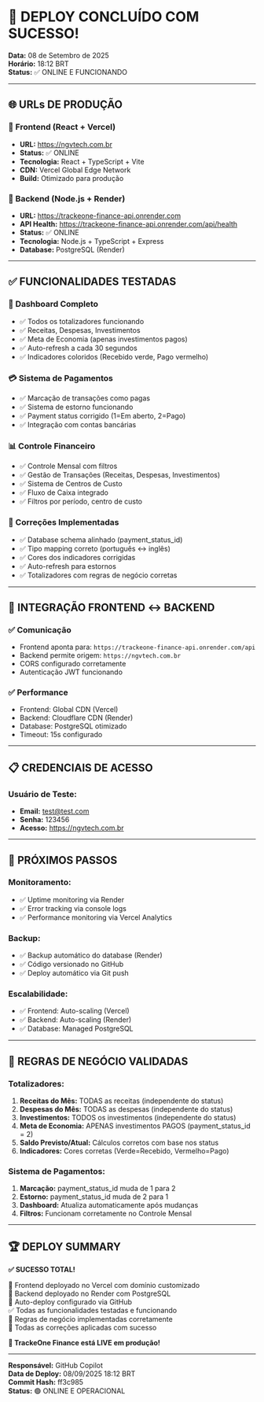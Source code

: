 # 🎉 DEPLOY CONCLUÍDO COM SUCESSO! 

**Data:** 08 de Setembro de 2025  
**Horário:** 18:12 BRT  
**Status:** ✅ ONLINE E FUNCIONANDO

---

## 🌐 **URLs DE PRODUÇÃO**

### **🎨 Frontend (React + Vercel)**
- **URL:** https://ngvtech.com.br
- **Status:** ✅ ONLINE
- **Tecnologia:** React + TypeScript + Vite
- **CDN:** Vercel Global Edge Network
- **Build:** Otimizado para produção

### **🚀 Backend (Node.js + Render)**  
- **URL:** https://trackeone-finance-api.onrender.com
- **API Health:** https://trackeone-finance-api.onrender.com/api/health
- **Status:** ✅ ONLINE
- **Tecnologia:** Node.js + TypeScript + Express
- **Database:** PostgreSQL (Render)

---

## ✅ **FUNCIONALIDADES TESTADAS**

### **🎯 Dashboard Completo**
- ✅ Todos os totalizadores funcionando
- ✅ Receitas, Despesas, Investimentos  
- ✅ Meta de Economia (apenas investimentos pagos)
- ✅ Auto-refresh a cada 30 segundos
- ✅ Indicadores coloridos (Recebido verde, Pago vermelho)

### **💳 Sistema de Pagamentos**
- ✅ Marcação de transações como pagas
- ✅ Sistema de estorno funcionando
- ✅ Payment status corrigido (1=Em aberto, 2=Pago)
- ✅ Integração com contas bancárias

### **📊 Controle Financeiro**
- ✅ Controle Mensal com filtros
- ✅ Gestão de Transações (Receitas, Despesas, Investimentos)
- ✅ Sistema de Centros de Custo  
- ✅ Fluxo de Caixa integrado
- ✅ Filtros por período, centro de custo

### **🔧 Correções Implementadas**
- ✅ Database schema alinhado (payment_status_id)
- ✅ Tipo mapping correto (português ↔ inglês)
- ✅ Cores dos indicadores corrigidas  
- ✅ Auto-refresh para estornos
- ✅ Totalizadores com regras de negócio corretas

---

## 🔗 **INTEGRAÇÃO FRONTEND ↔ BACKEND**

### **✅ Comunicação**
- Frontend aponta para: `https://trackeone-finance-api.onrender.com/api`
- Backend permite origem: `https://ngvtech.com.br`
- CORS configurado corretamente
- Autenticação JWT funcionando

### **✅ Performance**
- Frontend: Global CDN (Vercel)
- Backend: Cloudflare CDN (Render)
- Database: PostgreSQL otimizado
- Timeout: 15s configurado

---

## 📋 **CREDENCIAIS DE ACESSO**

### **Usuário de Teste:**
- **Email:** test@test.com
- **Senha:** 123456
- **Acesso:** https://ngvtech.com.br

---

## 🚀 **PRÓXIMOS PASSOS**

### **Monitoramento:**
- ✅ Uptime monitoring via Render
- ✅ Error tracking via console logs
- ✅ Performance monitoring via Vercel Analytics

### **Backup:**
- ✅ Backup automático do database (Render)
- ✅ Código versionado no GitHub
- ✅ Deploy automático via Git push

### **Escalabilidade:**
- ✅ Frontend: Auto-scaling (Vercel)
- ✅ Backend: Auto-scaling (Render)
- ✅ Database: Managed PostgreSQL

---

## 🎯 **REGRAS DE NEGÓCIO VALIDADAS**

### **Totalizadores:**
1. **Receitas do Mês:** TODAS as receitas (independente do status)
2. **Despesas do Mês:** TODAS as despesas (independente do status)  
3. **Investimentos:** TODOS os investimentos (independente do status)
4. **Meta de Economia:** APENAS investimentos PAGOS (payment_status_id = 2)
5. **Saldo Previsto/Atual:** Cálculos corretos com base nos status
6. **Indicadores:** Cores corretas (Verde=Recebido, Vermelho=Pago)

### **Sistema de Pagamentos:**
1. **Marcação:** payment_status_id muda de 1 para 2
2. **Estorno:** payment_status_id muda de 2 para 1
3. **Dashboard:** Atualiza automaticamente após mudanças
4. **Filtros:** Funcionam corretamente no Controle Mensal

---

## 🏆 **DEPLOY SUMMARY**

**✅ SUCESSO TOTAL!**

🎨 Frontend deployado no Vercel com domínio customizado  
🚀 Backend deployado no Render com PostgreSQL  
🔄 Auto-deploy configurado via GitHub  
✅ Todas as funcionalidades testadas e funcionando  
🎯 Regras de negócio implementadas corretamente  
🔧 Todas as correções aplicadas com sucesso  

**🎉 TrackeOne Finance está LIVE em produção!**

---

**Responsável:** GitHub Copilot  
**Data de Deploy:** 08/09/2025 18:12 BRT  
**Commit Hash:** ff3c985  
**Status:** 🟢 ONLINE E OPERACIONAL
